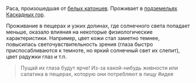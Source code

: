 Раса, произошедшая от [белых катонцев](Белые). Проживает в [подземельях Каскадных гор](<Подземные Локации Каскадных гор>). 

Проживание в пещерах и узких долинах, где солнечного света попадает меньше, оказало влияния на некоторые физиологические характеристики. Например, цвет кожи стал заметно темнее, повысилась светочувствительность зрения (глаза быстро приспосабливаются к темноте, но яркий солнечный свет их слепит), цвет радужки глаз и т.п.

>Пущай их глаза будут ярче! Из-за какой-нибудь живности или салатика в пещерах, которую они потребляют в пищу
> #идея 
